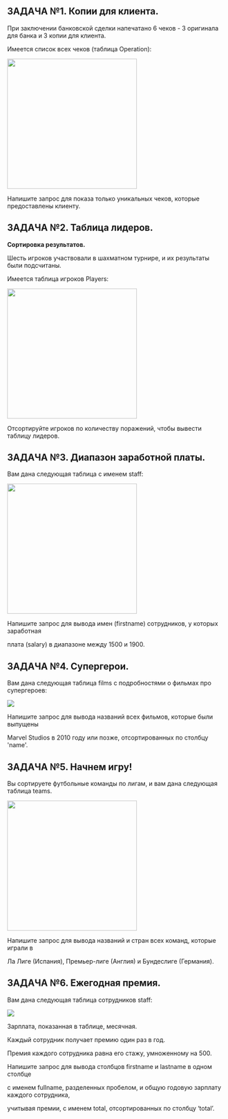 **ЗАДАЧА №1. Копии для клиента.**
-
При заключении банковской сделки напечатано 6 чеков - 3 оригинала для банка и 3 копии для клиента. 

Имеется список всех чеков (таблица Operation):

<img src = "https://user-images.githubusercontent.com/47919365/189150497-c0dd17e8-5806-43b8-ba29-ac82110bc4b7.jpg" width="300"/>

Напишите запрос для показа только уникальных чеков, которые предоставлены клиенту.


**ЗАДАЧА №2. Таблица лидеров.**
-
**Сортировка результатов.**


Шесть игроков участвовали в шахматном турнире, и их результаты были подсчитаны. 

Имеется таблица игроков Players:

<img src = "https://user-images.githubusercontent.com/47919365/189153460-82bb5194-0ac6-4756-8ad5-817e3ec9481c.png" width="300"/>

Отсортируйте игроков по количеству поражений, чтобы вывести таблицу лидеров.


**ЗАДАЧА №3. Диапазон заработной платы.**
-
Вам дана следующая таблица с именем staff:

<img src = "https://user-images.githubusercontent.com/47919365/189157081-853dc293-e94b-458c-8d97-608ec4c73b07.png" width="300"/>

Напишите запрос для вывода имен (firstname) сотрудников, у которых заработная 

плата (salary) в диапазоне между 1500 и 1900.


**ЗАДАЧА №4. Супергерои.**
-
Вам дана следующая таблица films с подробностями о фильмах про супергероев:

<img src = "https://user-images.githubusercontent.com/47919365/189158183-c40c1737-a9cb-4092-97d1-b9990b74945f.png"/>

Напишите запрос для вывода названий всех фильмов, которые были выпущены 

Marvel Studios в 2010 году или позже, отсортированных по столбцу 'name'.


**ЗАДАЧА №5. Начнем игру!**
-
Вы сортируете футбольные команды по лигам, и вам дана следующая таблица teams.

<img src = "https://user-images.githubusercontent.com/47919365/189159157-b15df671-46de-4325-b77a-afe4d40c7f1b.png" width="300"/>

Напишите запрос для вывода названий и стран всех команд, которые играли в 

Ла Лиге (Испания), Премьер-лиге (Англия) и Бундеслиге (Германия).


**ЗАДАЧА №6. Ежегодная премия.**
-
Вам дана следующая таблица сотрудников staff:

<img src = "https://user-images.githubusercontent.com/47919365/189160198-9d792888-1c18-4de2-98c1-fc83a9a4f36e.png"/>

Зарплата, показанная в таблице, месячная. 

Каждый сотрудник получает премию один раз в год. 

Премия каждого сотрудника равна его стажу, умноженному на 500. 
  
Напишите запрос для вывода столбцов firstname и lastname в одном столбце 

с именем fullname, разделенных пробелом, и общую годовую зарплату каждого сотрудника, 

учитывая премии, с именем total, отсортированных по столбцу ‘total’.











